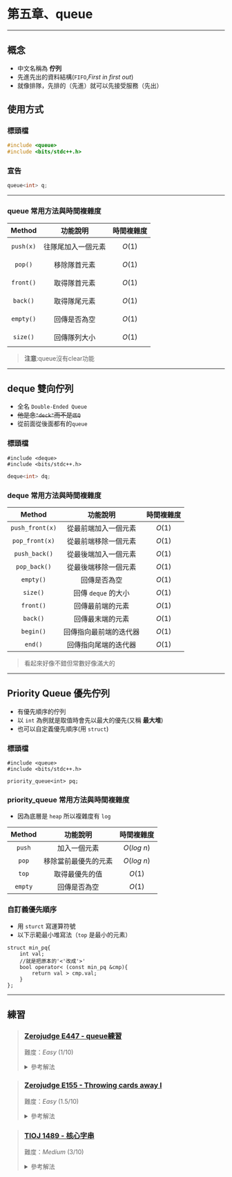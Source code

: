 # 第五章、queue
--- 
## 概念
- 中文名稱為 **佇列**
- 先進先出的資料結構(`FIFO`,*First in first out*)
- 就像排隊，先排的（先進）就可以先接受服務（先出）

## 使用方式
### 標頭檔
```cpp
#include <queue>
#include <bits/stdc++.h>
```
### 宣告
```cpp
queue<int> q;
```
---
### queue 常用方法與時間複雜度

|   Method   |        功能說明             | 時間複雜度 |
|:----------:|:---------------------------:|:----------:|
| `push(x)`     | 往隊尾加入一個元素          | $$O(1)$$  |
| `pop()`      | 移除隊首元素                | $$O(1)$$  |
| `front()`    | 取得隊首元素                | $$O(1)$$  |
| `back()`     | 取得隊尾元素                | $$O(1)$$  |
| `empty()`    | 回傳是否為空                | $$O(1)$$  |
| `size()`     | 回傳隊列大小                | $$O(1)$$  |


> **注意**:queue沒有clear功能
---
## deque 雙向佇列

* 全名 `Double-Ended Queue`
* ~~他是念`"deck"`而不是`底Q`~~
* 從前面從後面都有的`queue`
    
### 標頭檔
```cpp=1
#include <deque>
#include <bits/stdc++.h>
```
```cpp
deque<int> dq;
```
### deque 常用方法與時間複雜度

|   Method    |        功能說明         | 時間複雜度 |
|:-----------:|:-----------------------:|:----------:|
| `push_front(x)`| 從最前端加入一個元素    |   $O(1)$     |
| `pop_front(x)` | 從最前端移除一個元素    |   $O(1)$     |
| `push_back()` | 從最後端加入一個元素    |   $O(1)$     |
| `pop_back()`  | 從最後端移除一個元素    |   $O(1)$     |
| `empty()`     | 回傳是否為空            |   $O(1)$     |
| `size()`      | 回傳 `deque` 的大小     |   $O(1)$     |
| `front()`     | 回傳最前端的元素        |  $O(1)$     |
| `back()`      | 回傳最末端的元素        |   $O(1)$     |
| `begin()`     | 回傳指向最前端的迭代器  |   $O(1)$     |
| `end()`       | 回傳指向尾端的迭代器    |   $O(1)$     |

> 看起來好像不錯但常數好像滿大的

---
## Priority Queue 優先佇列
- 有優先順序的佇列
- 以 `int` 為例就是取值時會先以最大的優先(又稱 **最大堆**)
- 也可以自定義優先順序(用 `struct`)
### 標頭檔
```cpp=
#include <queue>
#include <bits/stdc++.h>
```
```cpp=
priority_queue<int> pq;
```
### priority_queue 常用方法與時間複雜度
- 因為底層是 `heap` 所以複雜度有 `log`

|   Method   |        功能說明             | 時間複雜度 |
|:----------:|:---------------------------:|:----------:|
| `push`     | 加入一個元素                | $O(log\ n)$  |
| `pop`      | 移除當前最優先的元素        | $O(log\ n)$  |
| `top`      | 取得最優先的值              | $O(1)$      |
| `empty`    | 回傳是否為空                | $O(1)$      |


### 自訂義優先順序
- 用 `sturct` 寫運算符號
- 以下示範最小堆寫法（`top` 是最小的元素）
```cpp=
struct min_pq{
    int val;
    //就是把原本的'<'改成'>'
    bool operator< (const min_pq &cmp){
        return val > cmp.val;
    }
};
```
---
## 練習
> ### [Zerojudge E447 - queue練習](https://zerojudge.tw/ShowProblem?problemid=e447)
>
> 難度：*Easy* $(1/10)$
> 
> <details>
> <summary>參考解法</summary>
>
> ```cpp
> #include <bits/stdc++.h>
> using namespace std;
> int main() {
>     queue<int>q;
>     int n;cin>>n;
>     for(int i =0;i<n;i++){
>         int a;cin>>a;
>         if(a == 1){
>             cin >> a;
>             q.push(a);
>         }else if(a == 2){
>             if(q.empty())cout << -1 << '\n';
>             else cout << q.front() << '\n';
>         }else{
>             if(!q.empty()){
>                 q.pop();
>             }
>         }
>     }
>     return 0;
> }
> ```
> 
> </details>

> ### [Zerojudge E155 - Throwing cards away I](https://zerojudge.tw/ShowProblem?problemid=e155)
>
> 難度：*Easy* $(1.5/10)$
> 
> <details>
> <summary> 參考解法 </summary>
> 
> ```cpp
> #include <bits/stdc++.h>
> using namespace std;
> int main(){
>     int n;
>     while(cin>>n){
>         if(!n)break;
>         queue<int> q;
>         for(int i = 1;i<=n;i++){
>             q.push(i);
>         }
>         cout << "Discarded cards:";
>         if(n!=1){
>             cout << ' ';
>         }else cout <<endl <<"Remaining card: " << 1 << "\n";
>         while(q.size()!=1){
>             cout << q.front();
>             q.pop();
>             q.push(q.front());
>             q.pop();
>             if(q.size() == 1){
>                 cout << "\n";
>                 cout << "Remaining card: " << q.front();
>                 cout << "\n";
>             }else cout << ", ";
>         }
>     }    
> }
> ```
>  
> </details>


> ### [TIOJ 1489 - 核心字串](https://tioj.ck.tp.edu.tw/problems/1489)
>
> 難度：*Medium* $(3/10)$
> 
> <details>
> <summary> 參考解法 </summary>
> 
> ```cpp
> #include <bits/stdc++.h>
> #define int int64_t
> using namespace std;
> 
> inline void solve(int n){
> 	string s;cin>>s;
> 	vector<queue<int>> ap(26);
> 	for(int i=0;i<n;i++){
> 		ap[s[i]-'a'].push(i);
> 	}
> 	for(int i=0;i<26;i++){
> 		if(ap[i].empty()){
> 			cout << "not found\n";
> 			return;
> 		}
> 	}
> 	int l=0,r = 0,segment;
> 	pair<int,int> ans;
> 	for(int i=0;i<26;i++){
> 		r = max(r,ap[i].front());
> 	}
> 	ans = {l,r};
> 	segment = r-l+1;
> 	bool check = false;
> 	while(r < n) {
> 		l += 1;
> 		for(int i=0;i<26;i++){
> 			while(ap[i].size() && ap[i].front() < l){
> 				ap[i].pop();
> 			}
> 			if(ap[i].empty()){
> 				check = true;
> 				break;
> 			}
> 			r = max(r,ap[i].front());
> 		}
> 		if(check)break;
> 		if(r-l+1 < segment){
> 			segment = r-l+1;
> 			ans = {l,r};
> 		}
> 	}
> 	for(int i=ans.first;i<=ans.second;i++){
> 		cout << s[i];
> 	}
> 	cout << '\n';
> }
> int32_t main(){
> 	ios_base::sync_with_stdio(0);
> 	cin.tie(0),cout.tie(0);
> 	int n;
> 	while(cin>>n){
> 		if(n)solve(n);
> 		else break;
> 	}
> }
> ``` 
> </details>






